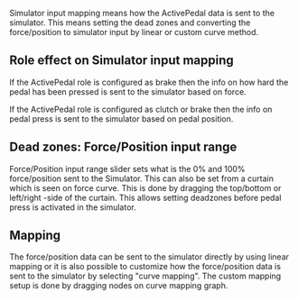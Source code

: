 Simulator input mapping means how the ActivePedal data is sent to the simulator. This means setting the dead zones and converting the force/position to simulator input by linear or custom curve method.

## Role effect on Simulator input mapping

If the ActivePedal role is configured as brake then the info on how hard the pedal has been pressed is sent to the simulator based on force.

If the ActivePedal role is configured as clutch or brake then the info on pedal press is sent to the simulator based on pedal position.

## Dead zones: Force/Position input range

Force/Position input range slider sets what is the 0% and 100% force/position sent to the Simulator. This can also be set from a curtain which is seen on force curve. This is done by dragging the top/bottom or left/right -side of the curtain. This allows setting deadzones before pedal press is activated in the simulator.

## Mapping 

The force/position data can be sent to the simulator directly by using linear mapping or it is also possible to customize how the force/position data is sent to the simulator by selecting "curve mapping". The custom mapping setup is done by dragging nodes on curve mapping graph.